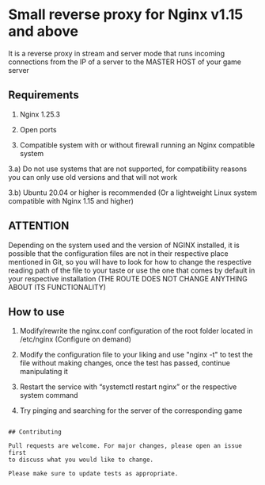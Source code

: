 # Small reverse proxy for Nginx v1.15 and above

It is a reverse proxy in stream and server mode that runs incoming connections from the IP of a server to the MASTER HOST of your game server

## Requirements

1) Nginx 1.25.3

2) Open ports

3) Compatible system with or without firewall running an Nginx compatible system

3.a) Do not use systems that are not supported, for compatibility reasons you can only use old versions and that will not work

3.b) Ubuntu 20.04 or higher is recommended (Or a lightweight Linux system compatible with Nginx 1.15 and higher)

## ATTENTION

Depending on the system used and the version of NGINX installed, it is possible that the configuration files are not in their respective place mentioned in Git, so you will have to look for how to change the respective reading path of the file to your taste or use the one that comes by default in your respective installation (THE ROUTE DOES NOT CHANGE ANYTHING ABOUT ITS FUNCTIONALITY)

## How to use

1) Modify/rewrite the nginx.conf configuration of the root folder located in /etc/nginx
(Configure on demand)

2) Modify the configuration file to your liking and use "nginx -t" to test the file without making changes, once the test has passed, continue manipulating it

3) Restart the service with “systemctl restart nginx” or the respective system command

4) Try pinging and searching for the server of the corresponding game

```

## Contributing

Pull requests are welcome. For major changes, please open an issue first
to discuss what you would like to change.

Please make sure to update tests as appropriate.
